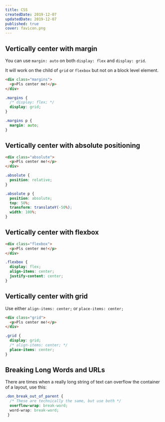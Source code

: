```yaml
---
title: CSS
createdDate: 2019-12-07
updatedDate: 2019-12-07
published: true
cover: favicon.png
---
```


## Vertically center with margin

You can use `margin: auto` on both `display: flex` and
`display: grid`.

It will work on the child of `grid` or `flexbox` but not on a block
level element.

```html
<div class="margins">
  <p>Pls center me!</p>
</div>
```

```css
.margins {
  /* display: flex; */
  display: grid;
}

.margins p {
  margin: auto;
}
```

## Vertically center with absolute positioning

```html
<div class="absolute">
  <p>Pls center me!</p>
</div>
```

```css
.absolute {
  position: relative;
}

.absolute p {
  position: absolute;
  top: 50%;
  transform: translateY(-50%);
  width: 100%;
}
```

## Vertically center with flexbox

```html
<div class="flexbox">
  <p>Pls center me!</p>
</div>
```

```css
.flexbox {
  display: flex;
  align-items: center;
  justify-content: center;
}
```

## Vertically center with grid

Use either `align-items: center;` or `place-items: center;`

```html
<div class="grid">
  <p>Pls center me!</p>
</div>
```

```css
.grid {
  display: grid;
  /* align-items: center; */
  place-items: center;
}
```

## Breaking Long Words and URLs

There are times when a really long string of text can overflow the container of a layout, use this:

```css
.don_break_out_of_parent {
  /* These are technically the same, but use both */
  overflow-wrap: break-word;
  word-wrap: break-word;
 }
```
